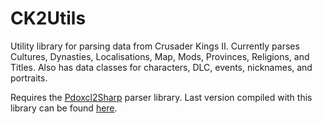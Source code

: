 CK2Utils
========

Utility library for parsing data from Crusader Kings II. Currently parses Cultures, Dynasties, Localisations, Map, Mods, Provinces, Religions, and Titles. Also has data classes for characters, DLC, events, nicknames, and portraits.

Requires the [Pdoxcl2Sharp](https://github.com/nickbabcock/Pdoxcl2Sharp) parser library. Last version compiled with this library can be found [here](https://github.com/Measter/Pdoxcl2Sharp).
